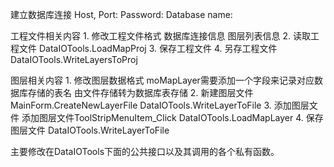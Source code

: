 建立数据库连接
    Host, Port:
    Password:
    Database name:

工程文件相关内容
    1. 修改工程文件格式
        数据库连接信息
        图层列表信息
    2. 读取工程文件
        DataIOTools.LoadMapProj
    3. 保存工程文件
    4. 另存工程文件
        DataIOTools.WriteLayersToProj

图层相关内容
    1. 修改图层数据格式
        moMapLayer需要添加一个字段来记录对应数据库存储的表名
        由文件存储转为数据库表存储
    2. 新建图层文件
        MainForm.CreateNewLayerFile
        DataIOTools.WriteLayerToFile
    3. 添加图层文件
        添加图层文件ToolStripMenuItem_Click
        DataIOTools.LoadMapLayer
    4. 保存图层文件
        DataIOTools.WriteLayerToFile

主要修改在DataIOTools下面的公共接口以及其调用的各个私有函数。

